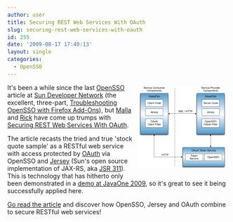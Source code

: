 ```yaml
---
author: user
title: Securing REST Web Services With OAuth
slug: securing-rest-web-services-with-oauth
id: 255
date: '2009-08-17 17:40:13'
layout: single
categories:
  - OpenSSO
---
```


<span style="margin: 5px; float: right;">[![](images/restwebservices-rest-arch.png)](http://developers.sun.com/identity/reference/techart/restwebservices.html)</span>

It's been a while since the last [OpenSSO](http://opensso.org/) article at [Sun Developer Network](http://developers.sun.com/) (the excellent, three-part, [Troubleshooting OpenSSO with Firefox Add-Ons](http://developers.sun.com/identity/reference/techart/troubleshooting.html)), but [Malla](http://blogs.sun.com/malla/) and [Rick](http://blogs.sun.com/rikart/) have come up trumps with [Securing REST Web Services With OAuth](http://developers.sun.com/identity/reference/techart/restwebservices.html).

The article recasts the tried and true 'stock quote sample' as a RESTful web service with access protected by [OAuth](http://oauth.net/) via OpenSSO and [Jersey](https://jersey.dev.java.net/) (Sun's open source implementation of JAX-RS, aka [JSR 311](http://jcp.org/en/jsr/summary?id=311)). This is technology that has hitherto only been demonstrated in a [demo at JavaOne 2009](http://blog.superpat.com/2009/06/09/back-after-javaone-2009/), so it's great to see it being successfully applied here.

[Go read the article](http://developers.sun.com/identity/reference/techart/restwebservices.html) and discover how OpenSSO, Jersey and OAuth combine to secure RESTful web services!